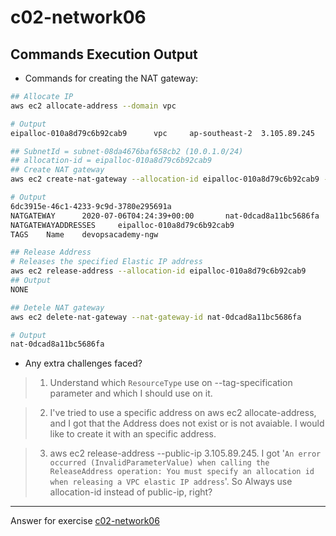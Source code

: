 # c02-network06

## Commands Execution Output

- Commands for creating the NAT gateway:

```bash
## Allocate IP
aws ec2 allocate-address --domain vpc

# Output
eipalloc-010a8d79c6b92cab9      vpc     ap-southeast-2  3.105.89.245    amazon

## SubnetId = subnet-08da4676baf658cb2 (10.0.1.0/24)
## allocation-id = eipalloc-010a8d79c6b92cab9
## Create NAT gateway
aws ec2 create-nat-gateway --allocation-id eipalloc-010a8d79c6b92cab9 --subnet-id subnet-08da4676baf658cb2 --tag-specifications 'ResourceType="natgateway",Tags=[{Key="Name",Value="devopsacademy-ngw"}]'

# Output
6dc3915e-46c1-4233-9c9d-3780e295691a
NATGATEWAY      2020-07-06T04:24:39+00:00       nat-0dcad8a11bc5686fa   pending subnet-08da4676baf658cb2        vpc-074c260483405f2bb
NATGATEWAYADDRESSES     eipalloc-010a8d79c6b92cab9
TAGS    Name    devopsacademy-ngw

## Release Address
# Releases the specified Elastic IP address
aws ec2 release-address --allocation-id eipalloc-010a8d79c6b92cab9
## Output
NONE

## Detele NAT gateway
aws ec2 delete-nat-gateway --nat-gateway-id nat-0dcad8a11bc5686fa

# Output
nat-0dcad8a11bc5686fa
```

- Any extra challenges faced?

> 1. Understand which `ResourceType` use on --tag-specification parameter and which I should use on it.

> 2. I've tried to use a specific address on aws ec2 allocate-address, and I got that the Address does not exist or is not avaiable. I would like to create it with an specific address.

> 3. aws ec2 release-address --public-ip 3.105.89.245. I got '`An error occurred (InvalidParameterValue) when calling the ReleaseAddress operation: You must specify an allocation id when releasing a VPC elastic IP address`'. So Always use allocation-id instead of public-ip, right?

---

Answer for exercise [c02-network06](https://github.com/devopsacademyau/academy/blob/893381c6f0b69434d9e8597d3d4b1c17f9bc1371/classes/02class/exercises/c02-network06/README.md)
